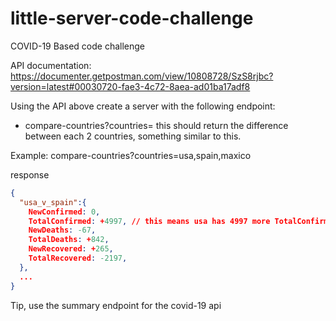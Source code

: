 # little-server-code-challenge
COVID-19 Based code challenge


API documentation: https://documenter.getpostman.com/view/10808728/SzS8rjbc?version=latest#00030720-fae3-4c72-8aea-ad01ba17adf8

Using the API above create a server with the following endpoint:

- compare-countries?countries=<coma separated list of countries>
  this should return the difference between each 2 countries, something similar to this.

Example: compare-countries?countries=usa,spain,maxico

response
```json
{
  "usa_v_spain":{
    NewConfirmed: 0,
    TotalConfirmed: +4997, // this means usa has 4997 more TotalConfirmed Cases than Spain
    NewDeaths: -67,
    TotalDeaths: +842,
    NewRecovered: +265,
    TotalRecovered: -2197,
  },
  ...
}
```

Tip, use the summary endpoint for the covid-19 api 
